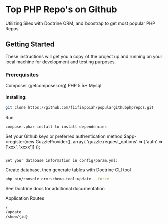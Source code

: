 # Top PHP Repo's on Github
Utilizing Silex with Doctrine ORM, and boostrap to get most popular PHP Repos

## Getting Started
These instructions will get you a copy of the project up and running on your local machine for development and testing purposes.

### Prerequisites
Composer (getcomposer.org)
PHP 5.5+
Mysql

#### Installing:
```bash
git clone https://github.com/fiifiappiah/populargithubphprepos.git
```

Run
```bash
composer.phar install to install dependencies
```

Set your Github keys or preferred authentication method
$app->register(new GuzzleProvider(), array(
    'guzzle.request_options' =>
        ['auth' => ['xxx', 'xxxx']]
));
```

Set your database information in config/param.yml:
```

Create database, then generate tables with Doctrine CLI tool
```bash
php bin/console orm:schema-tool:update --force
```

See Doctrine docs for additional documentation

Application Routes
```bash
/
/update
/show/{id}
```
